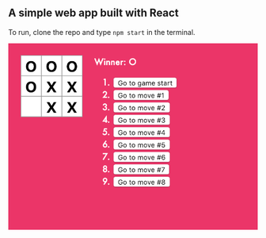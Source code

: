## A simple web app built with React
To run, clone the repo and type `npm start` in the terminal.

![alt text](https://github.com/abhimanyu891998/TicTacToe/blob/master/Screenshot%202019-01-04%20at%202.59.01%20AM.png)
